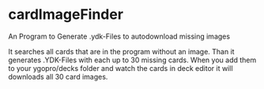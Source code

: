 # cardImageFinder
An Program to Generate .ydk-Files to autodownload missing images

It searches all cards that are in the program without an image. Than it generates .YDK-Files with each up to 30 missing cards. When you add them to your ygopro/decks folder and watch the cards in deck editor it will downloads all 30 card images.
